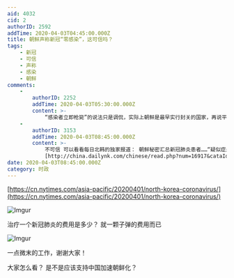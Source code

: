 ```yaml
---
aid: 4032
cid: 2
authorID: 2592
addTime: 2020-04-03T04:45:00.000Z
title: 朝鲜声称新冠“零感染”，这可信吗？
tags:
    - 新冠
    - 可信
    - 声称
    - 感染
    - 朝鲜
comments:
    -
        authorID: 2252
        addTime: 2020-04-03T05:30:00.000Z
        content: >-
            “感染者立即枪毙”的说法只是调侃，实际上朝鲜是最早实行封关的国家，再说平时去朝鲜的外国人基本上都是中国人，朝鲜封关后，在朝中国人恐怕第一时间就被赶回去了。而且即使中国人在朝鲜也不能随便乱逛，也就避免了病毒扩散的可能，朝鲜完全可以做到本土“零感染”。
    -
        authorID: 3153
        addTime: 2020-04-03T08:45:00.000Z
        content: >-
            不可信 可以看看每日北韩的独家报道： 朝鲜秘密汇总新冠肺炎患者……“疑似症患者死亡23例”
            [http://china.dailynk.com/chinese/read.php?num=16917&cataId=nk00600](http://china.dailynk.com/chinese/read.php?cataId=nk00600&num=16917)
date: 2020-04-03T08:45:00.000Z
category: 时政
---
```


[https://cn.nytimes.com/asia-pacific/20200401/north-korea-coronavirus/](https://cn.nytimes.com/asia-pacific/20200401/north-korea-coronavirus/)

![Imgur](https://i.imgur.com/atnEqdD.jpg)

治疗一个新冠肺炎的费用是多少？ 就一颗子弹的费用而已

![Imgur](https://i.imgur.com/xXkytkF.jpg)

一点微末的工作，谢谢大家！

大家怎么看？ 是不是应该支持中国加速朝鲜化？
